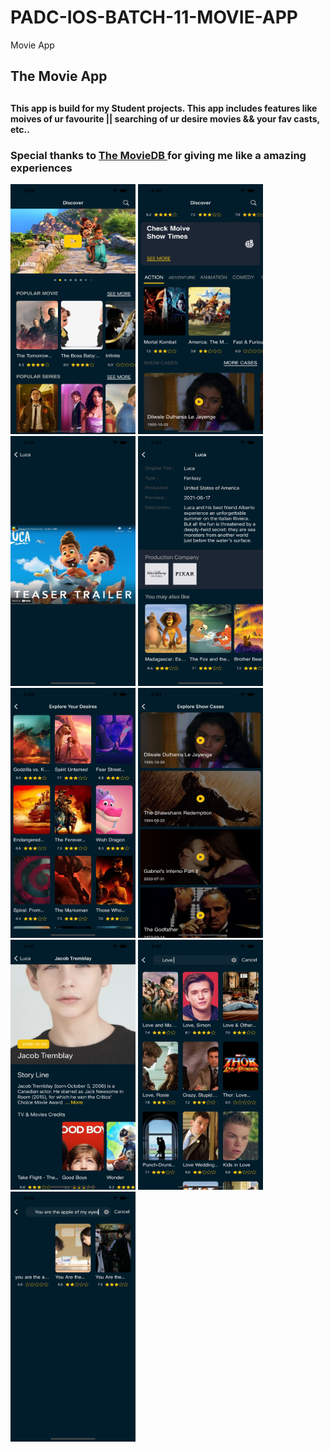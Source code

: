 # PADC-IOS-BATCH-11-MOVIE-APP
Movie App


<h2> The Movie App<h2>
  
<h4>This app is build for my Student projects. This app includes features like moives of ur favourite || searching of ur desire movies && your fav casts, etc.. </h4>

  <h3>Special thanks to <a href ="https://www.themoviedb.org/"> The MovieDB </a> for giving me like a amazing experiences</h3>

<p float="left">
  <img name = "Home Screen I" src="https://github.com/ChinGyi2019/PADC-IOS-BATCH-11-MOVIE-APP/blob/main/dummy_movie_app/dummy00001.png" width="200" height="400" />
  <img name = "Home Screen II" src="https://github.com/ChinGyi2019/PADC-IOS-BATCH-11-MOVIE-APP/blob/main/dummy_movie_app/dummy00003.png" data-canonical-src="https://gyazo.com/eb5c5741b6a9a16c692170a41a49c858.png" width="200" height="400" />

  <img name = "Details Screen" src="https://github.com/ChinGyi2019/PADC-IOS-BATCH-11-MOVIE-APP/blob/main/dummy_movie_app/dummy00002.png" data-canonical-src="https://gyazo.com/eb5c5741b6a9a16c692170a41a49c858.png" width="200" height="400" />
    <img name = "Details Screen II" src="https://github.com/ChinGyi2019/PADC-IOS-BATCH-11-MOVIE-APP/blob/main/dummy_movie_app/dummy00008.png" data-canonical-src="https://gyazo.com/eb5c5741b6a9a16c692170a41a49c858.png" width="200" height="400" />
  <img name = "More Show Moives Screen" src="https://github.com/ChinGyi2019/PADC-IOS-BATCH-11-MOVIE-APP/blob/main/dummy_movie_app/dummy00007.png" width="200" height="400" />
 <img name = "More Show Case Screen" src="https://github.com/ChinGyi2019/PADC-IOS-BATCH-11-MOVIE-APP/blob/main/dummy_movie_app/dummy00006.png" width="200" height="400" />
 
  <img name = "Actor Details Screen" src="https://github.com/ChinGyi2019/PADC-IOS-BATCH-11-MOVIE-APP/blob/main/dummy_movie_app/dummy00009.png" data-canonical-src="https://gyazo.com/eb5c5741b6a9a16c692170a41a49c858.png" width="200" height="400" /> 
  <img name = "Actor Details Screen" src="https://github.com/ChinGyi2019/PADC-IOS-BATCH-11-MOVIE-APP/blob/main/dummy_movie_app/dummy00013.png" data-canonical-src="https://gyazo.com/eb5c5741b6a9a16c692170a41a49c858.png" width="200" height="400" />  
  <img name = "Search Screen" src="https://github.com/ChinGyi2019/PADC-IOS-BATCH-11-MOVIE-APP/blob/main/dummy_movie_app/dummy00012.png" data-canonical-src="https://gyazo.com/eb5c5741b6a9a16c692170a41a49c858.png" width="200" height="400" />  
  
  
</p>
